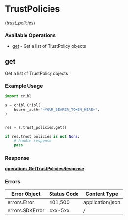 # TrustPolicies
(*trust_policies*)

### Available Operations

* [get](#get) - Get a list of TrustPolicy objects

## get

Get a list of TrustPolicy objects

### Example Usage

```python
import cribl

s = cribl.Cribl(
    bearer_auth="<YOUR_BEARER_TOKEN_HERE>",
)


res = s.trust_policies.get()

if res.trust_policies is not None:
    # handle response
    pass

```


### Response

**[operations.GetTrustPoliciesResponse](../../models/operations/gettrustpoliciesresponse.md)**
### Errors

| Error Object     | Status Code      | Content Type     |
| ---------------- | ---------------- | ---------------- |
| errors.Error     | 401,500          | application/json |
| errors.SDKError  | 4xx-5xx          | */*              |
